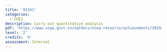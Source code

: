 ```yaml
---
title: '91161'
categories:
  - CHE2
description: Carry out quantitative analysis
pdf: 'https://www.nzqa.govt.nz/nqfdocs/ncea-resource/achievements/2019/as91161.pdf'
level: '2'
credits: '4'
assessment: Internal
---
```


